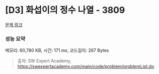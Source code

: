 # [D3] 화섭이의 정수 나열 - 3809 

[문제 링크](https://swexpertacademy.com/main/code/problem/problemDetail.do?contestProbId=AWHz7xD6A20DFAVB) 

### 성능 요약

메모리: 60,780 KB, 시간: 171 ms, 코드길이: 267 Bytes



> 출처: SW Expert Academy, https://swexpertacademy.com/main/code/problem/problemList.do